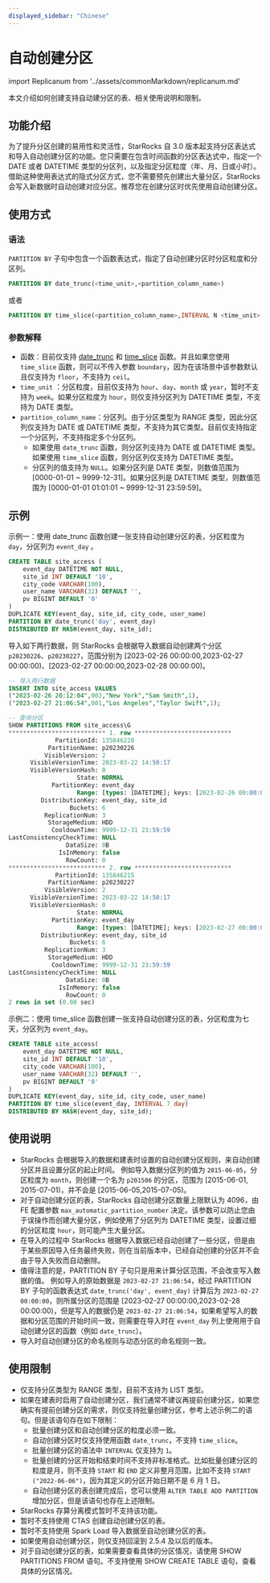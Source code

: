 ```yaml
---
displayed_sidebar: "Chinese"
---
```


# 自动创建分区

import Replicanum from '../assets/commonMarkdown/replicanum.md'

本文介绍如何创建支持自动建分区的表、相关使用说明和限制。

## 功能介绍

为了提升分区创建的易用性和灵活性，StarRocks 自 3.0 版本起支持分区表达式和导入自动创建分区的功能。您只需要在包含时间函数的分区表达式中，指定一个 DATE 或者 DATETIME 类型的分区列，以及指定分区粒度（年、月、日或小时）。借助这种使用表达式的隐式分区方式，您不需要预先创建出大量分区，StarRocks 会写入新数据时自动创建对应分区。推荐您在创建分区时优先使用自动创建分区。

## 使用方式

### 语法

`PARTITION BY` 子句中包含一个函数表达式，指定了自动创建分区时分区粒度和分区列。

```SQL
PARTITION BY date_trunc(<time_unit>,<partition_column_name>)
```

或者

```SQL
PARTITION BY time_slice(<partition_column_name>,INTERVAL N <time_unit>[, boundary]))
```

### 参数解释

- 函数：目前仅支持 [date_trunc](../sql-reference/sql-functions/date-time-functions/date_trunc.md) 和 [time_slice](../sql-reference/sql-functions/date-time-functions/time_slice.md) 函数。并且如果您使用 `time_slice` 函数，则可以不传入参数 `boundary`，因为在该场景中该参数默认且仅支持为 `floor`，不支持为 `ceil`。
- `time_unit` ：分区粒度，目前仅支持为 `hour`、`day`、`month` 或 `year`，暂时不支持为 `week`。如果分区粒度为 `hour`，则仅支持分区列为 DATETIME 类型，不支持为 DATE 类型。
- `partition_column_name`：分区列。由于分区类型为 RANGE 类型，因此分区列仅支持为 DATE 或 DATETIME 类型，不支持为其它类型。目前仅支持指定一个分区列，不支持指定多个分区列。
  - 如果使用 `date_trunc` 函数，则分区列支持为 DATE 或 DATETIME 类型。如果使用 `time_slice` 函数，则分区列仅支持为 DATETIME 类型。
  - 分区列的值支持为 `NULL`。如果分区列是 DATE 类型，则数值范围为 [0000-01-01 ~ 9999-12-31]。如果分区列是 DATETIME 类型，则数值范围为 [0000-01-01 01:01:01 ~ 9999-12-31 23:59:59]。
<!--
- `partition_live_number`：保留最近多少数量的分区。最近是指分区按时间的先后顺序进行排序，以当前的时间为基准，然后从后往前数的分区的个数会保留，其余分区会删除。后台会定时调度任务来管理分区数量，调度间隔可以通过 FE 动态参数 `dynamic_partition_check_interval_seconds` 配置，默认为 600 秒，即 10 分钟。假设当前为 2023 年 4 月 4 日，`partition_live_number` 设置为 `2`，分区包含 p20230401、p20230402、p20230403、p20230404，则分区 p20230403、p20230404 会保留，其他分区会删除。如果导入了脏数据，比如未来时间 4 月 5 日和 6 日的数据，导致分区包含 p20230401、p20230402、p20230403、p20230404、p20230405、p20230406，则分区 p20230403、p20230404、p20230405、p20230406 会保留，其他分区会删除。
-->

## 示例

示例一：使用 date_trunc 函数创建一张支持自动创建分区的表，分区粒度为 `day`，分区列为 `event_day` 。

```SQL
CREATE TABLE site_access (
    event_day DATETIME NOT NULL,
    site_id INT DEFAULT '10',
    city_code VARCHAR(100),
    user_name VARCHAR(32) DEFAULT '',
    pv BIGINT DEFAULT '0'
)
DUPLICATE KEY(event_day, site_id, city_code, user_name)
PARTITION BY date_trunc('day', event_day)
DISTRIBUTED BY HASH(event_day, site_id);
```

<Replicanum />

导入如下两行数据，则 StarRocks 会根据导入数据自动创建两个分区 `p20230226`、`p20230227`，范围分别为 [2023-02-26 00:00:00,2023-02-27 00:00:00)、[2023-02-27 00:00:00,2023-02-28 00:00:00)。

```SQL
-- 导入两行数据
INSERT INTO site_access VALUES 
("2023-02-26 20:12:04",002,"New York","Sam Smith",1),
("2023-02-27 21:06:54",001,"Los Angeles","Taylor Swift",1);

-- 查询分区
SHOW PARTITIONS FROM site_access\G
*************************** 1. row ***************************
             PartitionId: 135846228
           PartitionName: p20230226
          VisibleVersion: 2
      VisibleVersionTime: 2023-03-22 14:50:17
      VisibleVersionHash: 0
                   State: NORMAL
            PartitionKey: event_day
                   Range: [types: [DATETIME]; keys: [2023-02-26 00:00:00]; ..types: [DATETIME]; keys: [2023-02-27 00:00:00]; )
         DistributionKey: event_day, site_id
                 Buckets: 6
          ReplicationNum: 3
           StorageMedium: HDD
            CooldownTime: 9999-12-31 23:59:59
LastConsistencyCheckTime: NULL
                DataSize: 0B
              IsInMemory: false
                RowCount: 0
*************************** 2. row ***************************
             PartitionId: 135846215
           PartitionName: p20230227
          VisibleVersion: 2
      VisibleVersionTime: 2023-03-22 14:50:17
      VisibleVersionHash: 0
                   State: NORMAL
            PartitionKey: event_day
                   Range: [types: [DATETIME]; keys: [2023-02-27 00:00:00]; ..types: [DATETIME]; keys: [2023-02-28 00:00:00]; )
         DistributionKey: event_day, site_id
                 Buckets: 6
          ReplicationNum: 3
           StorageMedium: HDD
            CooldownTime: 9999-12-31 23:59:59
LastConsistencyCheckTime: NULL
                DataSize: 0B
              IsInMemory: false
                RowCount: 0
2 rows in set (0.00 sec)
```
<!--
示例二：使用 date_trunc 函数创建一张支持自动创建分区的表，分区粒度为 `month`，分区列为 `event_day`，此外在导入数据前批量创建一些历史分区。并且还指定该表只保留最近 3 个分区。

```SQL
CREATE TABLE site_access(
    event_day DATETIME NOT NULL,
    site_id INT DEFAULT '10',
    city_code VARCHAR(100),
    user_name VARCHAR(32) DEFAULT '',
    pv BIGINT DEFAULT '0'
) 
DUPLICATE KEY(event_day, site_id, city_code, user_name)
PARTITION BY date_trunc('month', event_day)(
    START ("2022-06-01") END ("2022-12-01") EVERY (INTERVAL 1 month)
)
DISTRIBUTED BY HASH(event_day, site_id)
PROPERTIES("partition_live_number" = "3");
```

<Replicanum />
-->
示例二：使用 time_slice 函数创建一张支持自动创建分区的表，分区粒度为七天，分区列为 `event_day`。

```SQL
CREATE TABLE site_access(
    event_day DATETIME NOT NULL,
    site_id INT DEFAULT '10',
    city_code VARCHAR(100),
    user_name VARCHAR(32) DEFAULT '',
    pv BIGINT DEFAULT '0'
)
DUPLICATE KEY(event_day, site_id, city_code, user_name)
PARTITION BY time_slice(event_day, INTERVAL 7 day)
DISTRIBUTED BY HASH(event_day, site_id);
```

<Replicanum />

## 使用说明

- StarRocks 会根据导入的数据和建表时设置的自动创建分区规则，来自动创建分区并且设置分区的起止时间。 例如导入数据分区列的值为 `2015-06-05`，分区粒度为 `month`，则创建一个名为 `p201506` 的分区，范围为 [2015-06-01, 2015-07-01)，并不会是 [2015-06-05,2015-07-05)。
- 对于自动创建分区的表，StarRocks 自动创建分区数量上限默认为 4096，由 FE 配置参数 `max_automatic_partition_number` 决定。该参数可以防止您由于误操作而创建大量分区，例如使用了分区列为 DATETIME 类型，设置过细的分区粒度 `hour`，则可能产生大量分区。
- 在导入的过程中 StarRocks 根据导入数据已经自动创建了一些分区，但是由于某些原因导入任务最终失败，则在当前版本中，已经自动创建的分区并不会由于导入失败而自动删除。
- 值得注意的是，PARTITION BY 子句只是用来计算分区范围，不会改变写入数据的值。 例如导入的原始数据是 `2023-02-27 21:06:54`，经过 PARTITION BY 子句的函数表达式 `date_trunc('day', event_day)` 计算后为 `2023-02-27 00:00:00`，则所属分区的范围是 [2023-02-27 00:00:00,2023-02-28 00:00:00)，但是写入的数据仍是 `2023-02-27 21:06:54`，如果希望写入的数据和分区范围的开始时间一致，则需要在导入时在 `event_day` 列上使用用于自动创建分区的函数（例如 `date_trunc`）。
- 导入时自动创建分区的命名规则与动态分区的命名规则一致。

## 使用限制

- 仅支持分区类型为 RANGE 类型，目前不支持为 LIST 类型。
- 如果在建表时启用了自动创建分区，我们通常不建议再提前创建分区，如果您确实有提前创建分区的需求，则仅支持批量创建分区，参考上述示例二的语句。但是该语句存在如下限制：
  - 批量创建分区和自动创建分区的粒度必须一致。
  - 自动创建分区时仅支持使用函数 `date_trunc`，不支持 `time_slice`。
  - 批量创建分区的语法中 `INTERVAL` 仅支持为 `1`。
  - 批量创建的分区开始和结束时间不支持非标准格式。比如批量创建分区的粒度是月，则不支持 `START` 和 `END` 定义非整月范围，比如不支持 `START ("2022-06-06")`，因为其定义的分区开始日期不是 6 月 1 日。
  - 自动创建分区的表创建完成后，您可以使用 `ALTER TABLE ADD PARTITION` 增加分区，但是该语句也存在上述限制。
- StarRocks 存算分离模式暂时不支持该功能。
- 暂时不支持使用 CTAS 创建自动创建分区的表。
- 暂时不支持使用 Spark Load 导入数据至自动创建分区的表。
- 如果使用自动创建分区，则仅支持回滚到 2.5.4 及以后的版本。
- 对于自动创建分区的表，如果需要查看具体的分区情况，请使用 SHOW PARTITIONS FROM 语句。不支持使用 SHOW CREATE TABLE 语句，查看具体的分区情况。
